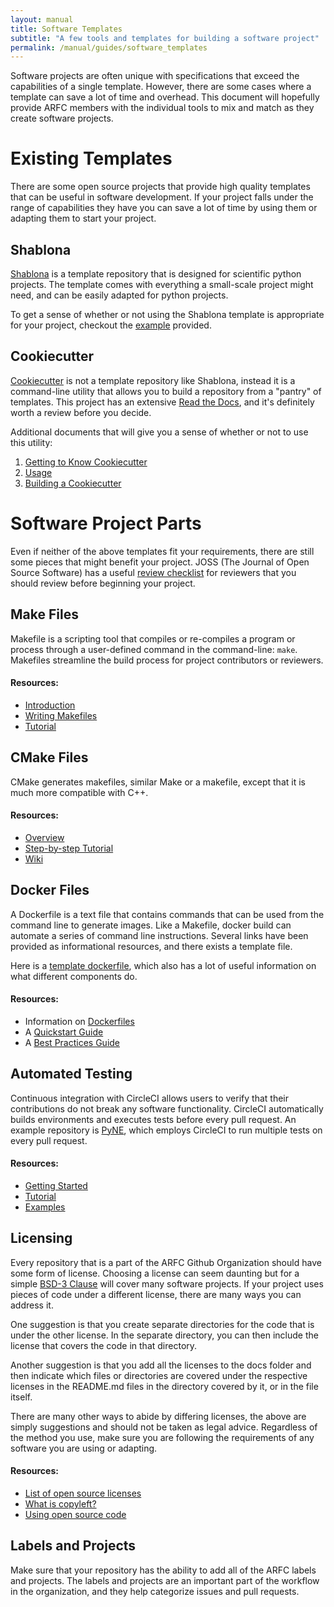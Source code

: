 ```yaml
---
layout: manual
title: Software Templates
subtitle: "A few tools and templates for building a software project"
permalink: /manual/guides/software_templates
---
```


Software projects are often unique with specifications that 
exceed the capabilities of a single template. However, there are some cases 
where a template can save a lot of time and overhead. This document will 
hopefully provide ARFC members with the individual tools to mix and match as 
they create software projects.

# Existing Templates
There are some open source projects that provide high quality templates
that can be useful in software development. If your project falls under the 
range of capabilities they have you can save a lot of time by using them or 
adapting them to start your project.

## Shablona
[Shablona](https://github.com/uwescience/shablona) is a template repository that 
is designed for scientific python projects. The template comes with everything a 
small-scale project might need, and can be easily adapted for python projects.

To get a sense of whether or not using the Shablona template is appropriate for 
your project, checkout the 
[example](https://github.com/uwescience/shablona/tree/master/examples) provided.

## Cookiecutter
[Cookiecutter](https://github.com/cookiecutter/cookiecutter) is not a template 
repository like Shablona, instead it is a command-line utility that
allows you to build a repository from a "pantry" of templates. This project has 
an extensive 
[Read the Docs](https://cookiecutter.readthedocs.io/en/1.7.2/index.html), and 
it's definitely worth a review before you decide. 

Additional documents that will give you a sense of whether or not to use this 
utility:
1. [Getting to Know Cookiecutter](https://cookiecutter.readthedocs.io/en/1.7.2/tutorial1.html) 
2. [Usage](https://cookiecutter.readthedocs.io/en/1.7.2/usage.html)
3. [Building a Cookiecutter](https://cookiecutter.readthedocs.io/en/1.7.2/first_steps.html)

# Software Project Parts
Even if neither of the above templates fit your requirements, there are still 
some pieces that might benefit your project. JOSS (The Journal of Open Source 
Software) has 
a useful [review checklist](https://joss.readthedocs.io/en/latest/review_checklist.html) 
for reviewers that you should review before beginning your project. 

## Make Files
Makefile is a scripting tool that
compiles or re-compiles a program or process through a user-defined command in the command-line: ``make``. Makefiles streamline the build process for project contributors or reviewers.

#### Resources:
- [Introduction](https://www.gnu.org/software/make/manual/html_node/Introduction.html)
- [Writing Makefiles](https://www.gnu.org/software/make/manual/html_node/Makefiles.html#Makefiles)
- [Tutorial](https://makefiletutorial.com/)

## CMake Files
CMake generates makefiles, similar Make or a makefile, except that it is much 
more compatible with C++.

#### Resources:
- [Overview](https://cmake.org/overview/)
- [Step-by-step Tutorial](https://cmake.org/cmake/help/latest/guide/tutorial/index.html)
- [Wiki](https://gitlab.kitware.com/cmake/community/-/wikis/Home)

## Docker Files
A Dockerfile is a text file that contains commands that can be used from the 
command line to generate images. 
Like a Makefile, docker build can automate a series of command line 
instructions. Several links have been 
provided as informational resources, and there exists a template file. 

Here is a 
[template dockerfile](https://gist.github.com/ju2wheels/3d1a1dfa498977874d03), 
which also has a lot of useful information on what different components do.

#### Resources:
- Information on [Dockerfiles](https://docs.docker.com/engine/reference/builder/)
- A [Quickstart Guide](https://docs.docker.com/get-started/)
- A [Best Practices Guide](https://docs.docker.com/develop/dev-best-practices/)

## Automated Testing
Continuous integration with CircleCI allows users to verify that their contributions do not break any software functionality.
CircleCI automatically builds environments and executes tests before every pull request. An example repository 
is [PyNE](https://github.com/pyne/pyne), which employs CircleCI to run multiple 
tests on every pull request. 

#### Resources:
- [Getting Started](https://circleci.com/docs/2.0/hello-world/)
- [Tutorial](https://circleci.com/docs/2.0/tutorials/)
- [Examples](https://circleci.com/docs/2.0/sample-config/)

## Licensing
Every repository that is a part of the ARFC Github Organization should have some 
form of license. Choosing a license can seem daunting but for 
a simple 
[BSD-3 Clause](https://spdx.org/licenses/BSD-3-Clause.html) will cover many
software projects. If your project uses pieces of code under a different license, there are 
many ways you can address it. 

One suggestion is that you create separate directories for the code that is 
under the other license. In the separate directory, you can then include the 
license that covers the code in that directory. 

Another suggestion is that you add all the licenses to the docs 
folder and then indicate which files or directories are covered under the 
respective licenses in the README.md files in the directory covered by it, or in 
the file itself.

There are many other ways to abide by differing licenses, the above are simply 
suggestions and should not be taken as legal advice. 
Regardless of the method you use, make sure you are following the 
requirements of any software you are using or adapting.

#### Resources:
- [List of open source licenses](https://opensource.org/licenses/alphabetical)
- [What is copyleft?](https://opensource.org/faq#copyleft)
- [Using open source code](https://www.linuxfoundation.org/resources/open-source-guides/using-open-source-code/)

## Labels and Projects
Make sure that your repository has the ability to add all of the ARFC labels 
and projects. The labels and projects are an important part of the workflow in 
the organization, and they help categorize issues and pull requests.

